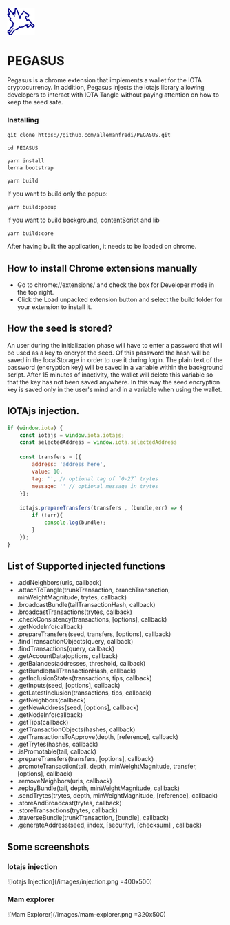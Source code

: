 ![Alt text](packages/popup/public/material/logo/pegasus-64.png?raw=true "Title")
# PEGASUS
 Pegasus is a chrome extension that implements a wallet for the IOTA cryptocurrency. In addition, Pegasus injects the iotajs library allowing developers to interact with IOTA Tangle without paying attention on how to keep the seed safe.


### Installing

```
git clone https://github.com/allemanfredi/PEGASUS.git
```

```
cd PEGASUS
```

```
yarn install
lerna bootstrap
```

```
yarn build
```

If you want to build only the popup:

```
yarn build:popup
```

if you want to build background, contentScript and lib

```
yarn build:core
```


After having built the application, it needs to be loaded on chrome.

## How to install Chrome extensions manually

* Go to chrome://extensions/ and check the box for Developer mode in the top right.
* Click the Load unpacked extension button and select the build folder for your extension to install it.

## How the seed is stored?
An user during the initialization phase will have to enter a password that will be used as a key to encrypt the seed. Of this password the hash will be saved in the localStorage in order to use it during login. The plain text of the password (encryption key) will be saved in a variable within the background script. After 15 minutes of inactivity, the wallet will delete this variable so that the key has not been saved anywhere. In this way the seed encryption key is saved only in the user's mind and in a variable when using the wallet.


## IOTAjs injection.


```js
if (window.iota) {
    const iotajs = window.iota.iotajs;
    const selectedAddress = window.iota.selectedAddress
    
    const transfers = [{
        address: 'address here',
        value: 10, 
        tag: '', // optional tag of `0-27` trytes
        message: '' // optional message in trytes
    }];

    iotajs.prepareTransfers(transfers , (bundle,err) => {
        if (!err){
            console.log(bundle);
        }
    });
}
```

## List of Supported injected functions

 * .addNeighbors(uris, callback)
 * .attachToTangle(trunkTransaction, branchTransaction, minWeightMagnitude, trytes, callback)
 * .broadcastBundle(tailTransactionHash, callback)
 * .broadcastTransactions(trytes, callback)
 * .checkConsistency(transactions, [options], callback)
 * .getNodeInfo(callback)
 * .prepareTransfers(seed, transfers, [options], callback)
 * .findTransactionObjects(query, callback)
 * .findTransactions(query, callback)
 * .getAccountData(options, callback)
 * .getBalances(addresses, threshold, callback)
 * .getBundle(tailTransactionHash, callback)
 * .getInclusionStates(transactions, tips, callback)
 * .getInputs(seed, [options], callback)
 * .getLatestInclusion(transactions, tips, callback)
 * .getNeighbors(callback)
 * .getNewAddress(seed, [options], callback)
 * .getNodeInfo(callback)
 * .getTips(callback)
 * .getTransactionObjects(hashes, callback)
 * .getTransactionsToApprove(depth, [reference], callback)
 * .getTrytes(hashes, callback)
 * .isPromotable(tail, callback)
 * .prepareTransfers(transfers, [options], callback)
 * .promoteTransaction(tail, depth, minWeightMagnitude, transfer, [options], callback)
 * .removeNeighbors(uris, callback)
 * .replayBundle(tail, depth, minWeightMagnitude, callback)
 * .sendTrytes(trytes, depth, minWeightMagnitude, [reference], callback)
 * .storeAndBroadcast(trytes, callback)
 * .storeTransactions(trytes, callback)
 * .traverseBundle(trunkTransaction, [bundle], callback)
 * .generateAddress(seed, index, [security], [checksum] , callback)

## Some screenshots
### Iotajs injection
![Iotajs Injection](/images/injection.png =400x500)

### Mam explorer
![Mam Explorer](/images/mam-explorer.png =320x500) 

